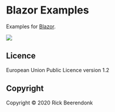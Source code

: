 # Blazor Examples

Examples for [Blazor](https://docs.microsoft.com/nl-nl/aspnet/core/blazor/).

![](https://img.shields.io/github/license/rickbeerendonk/blazor-examples.svg)

## Licence

European Union Public Licence version 1.2

## Copyright

Copyright © 2020 Rick Beerendonk
